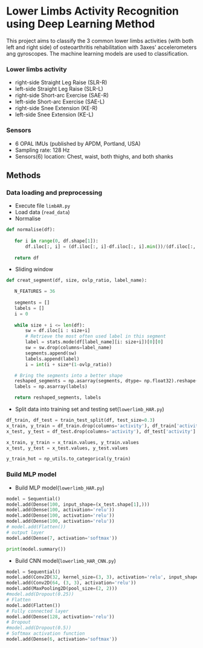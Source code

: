 # Lower Limbs Activity Recognition using Deep Learning Method

This project aims to classify the 3 common lower limbs activities (with both left and right side) of osteoarthritis rehabilitation with 3axes' accelerometers ang gyroscopes. The machine learning models are used to classification.

### Lower limbs activity
  * right-side Straight Leg Raise (SLR-R)
  * left-side Straight Leg Raise (SLR-L)
  * right-side Short-arc Exercise (SAE-R)
  * left-side Short-arc Exercise (SAE-L)
  * right-side Snee Extension (KE-R)
  * left-side Snee Extension (KE-L)

### Sensors
 * 6 OPAL IMUs (published by APDM, Portland, USA)
 * Sampling rate: 128 Hz
 * Sensors(6) location:  Chest, waist, both thighs, and both shanks

## Methods

### Data loading and preprocessing
 * Execute file `limbAR.py`
 * Load data (`read_data`)
 * Normalise
 ```python
 def normalise(df):
    
    for i in range(0, df.shape[1]):
        df.iloc[:, i] = (df.iloc[:, i]-df.iloc[:, i].min())/(df.iloc[:, i].max()-df.iloc[:, i].min())
    
    return df
 ```
 * Sliding window
 ```python
def creat_segment(df, size, ovlp_ratio, label_name):

    N_FEATURES = 36
    
    segments = []
    labels = []
    i = 0
    
    while size + i <= len(df):
        sw = df.iloc[i : size+i]
        # Retrieve the most often used label in this segment
        label = stats.mode(df[label_name][i: size+i])[0][0]
        sw = sw.drop(columns=label_name)
        segments.append(sw)
        labels.append(label)
        i = int(i + size*(1-ovlp_ratio))

    # Bring the segments into a better shape
    reshaped_segments = np.asarray(segments, dtype= np.float32).reshape(-1, size, N_FEATURES)
    labels = np.asarray(labels)

    return reshaped_segments, labels
  ```
  * Split data into training set and testing set(`lowerlimb_HAR.py`)
  ```python 
df_train, df_test = train_test_split(df, test_size=0.3)
x_train, y_train = df_train.drop(columns='activity'), df_train['activity']
x_test, y_test = df_test.drop(columns='activity'), df_test['activity']

x_train, y_train = x_train.values, y_train.values  
x_test, y_test = x_test.values, y_test.values  

y_train_hot = np_utils.to_categorical(y_train)

  ```
### Build MLP model
 * Build MLP model(`lowerlimb_HAR.py`)
 ```python
model = Sequential()
model.add(Dense(100, input_shape=(x_test.shape[1],)))
model.add(Dense(100, activation='relu'))
model.add(Dense(100, activation='relu'))
model.add(Dense(100, activation='relu'))
# model.add(Flatten())
# output layer
model.add(Dense(7, activation='softmax'))

print(model.summary())
 ```
 * Build CNN model(`lowerlimb_HAR_CNN.py`)
 ```python
model = Sequential()
model.add(Conv2D(32, kernel_size=(3, 3), activation='relu', input_shape=(size,36,1)))
model.add(Conv2D(64, (3, 3), activation='relu'))
model.add(MaxPooling2D(pool_size=(2, 2)))
#model.add(Dropout(0.25))
# Flatten
model.add(Flatten())
# Fully connected layer
model.add(Dense(128, activation='relu'))
# Dropout
#model.add(Dropout(0.5))
# Softmax activation function
model.add(Dense(6, activation='softmax'))
 ```
